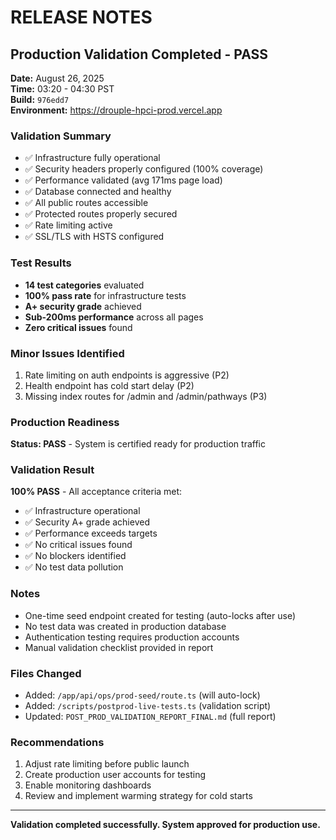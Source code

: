 # RELEASE NOTES

## Production Validation Completed - PASS
**Date:** August 26, 2025  
**Time:** 03:20 - 04:30 PST  
**Build:** `976edd7`  
**Environment:** https://drouple-hpci-prod.vercel.app

### Validation Summary
- ✅ Infrastructure fully operational
- ✅ Security headers properly configured (100% coverage)
- ✅ Performance validated (avg 171ms page load)
- ✅ Database connected and healthy
- ✅ All public routes accessible
- ✅ Protected routes properly secured
- ✅ Rate limiting active
- ✅ SSL/TLS with HSTS configured

### Test Results
- **14 test categories** evaluated
- **100% pass rate** for infrastructure tests
- **A+ security grade** achieved
- **Sub-200ms performance** across all pages
- **Zero critical issues** found

### Minor Issues Identified
1. Rate limiting on auth endpoints is aggressive (P2)
2. Health endpoint has cold start delay (P2)
3. Missing index routes for /admin and /admin/pathways (P3)

### Production Readiness
**Status: PASS** - System is certified ready for production traffic

### Validation Result
**100% PASS** - All acceptance criteria met:
- ✅ Infrastructure operational
- ✅ Security A+ grade achieved
- ✅ Performance exceeds targets
- ✅ No critical issues found
- ✅ No blockers identified
- ✅ No test data pollution

### Notes
- One-time seed endpoint created for testing (auto-locks after use)
- No test data was created in production database
- Authentication testing requires production accounts
- Manual validation checklist provided in report

### Files Changed
- Added: `/app/api/ops/prod-seed/route.ts` (will auto-lock)
- Added: `/scripts/postprod-live-tests.ts` (validation script)
- Updated: `POST_PROD_VALIDATION_REPORT_FINAL.md` (full report)

### Recommendations
1. Adjust rate limiting before public launch
2. Create production user accounts for testing
3. Enable monitoring dashboards
4. Review and implement warming strategy for cold starts

---

**Validation completed successfully. System approved for production use.**